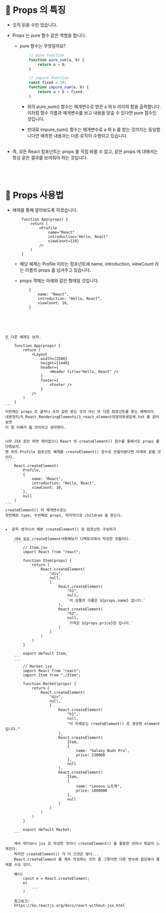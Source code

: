 # 🔔 Props 의 특징

- 오직 읽을 수만 있습니다.

- Props 는 pure 함수 같은 역할을 합니다.

    - pure 함수는 무엇일까요?
        ```js   
            // pure function
            function pure_sum(a, b) {
                return a + b;
            }

            // impure function
            const fixed = 10;
            function impure_sum(a, b) {
                return a + b + fixed;
            }
        ```
        - 위의 pure_sum() 함수는 매개변수로 받은 a 와 b 끼리의 합을 출력합니다. 이처럼 함수 이름과 매개변수를 보고 내용을 맞출 수 있다면 pure 함수인 것입니다. 

        - 반대로 impure_sum() 함수는 매개변수로 a 와 b 를 받는 것까지는 동일합니다만 예측한 내용과는 다른 로직이 수행되고 있습니다. <br/><br/>
- 즉, 모든 React 컴포넌트는 props 를 직접 바꿀 수 없고, 같은 props 에 대해서는 항상 같은 결과를 보여줘야 하는 것입니다. <br/><br/><br/><br/>

# 🔔 Props 사용법

- 예제를 통해 알아보도록 하겠습니다. 
    ```
        function App(props) {
            return (
                <Profile
                    name="React"
                    introduction="Hello, React"
                    viewCount={10}
                />
            )
        }
    ```
    - 해당 예제는 Profile 이라는 컴포넌트에 name, introduction, viewCount 라는 이름의 props 를 넘겨주고 있습니다. 

    - props 객체는 아래와 같은 형태일 것입니다. 
        ```
            {
                name: "React",
                introduction: "Hello, React",
                viewCount: 10,
            }
        ```
<br/><br/><br/>

    또 다른 예제도 보자.
    ```
        function App(props) {
            return (
                <Layout
                    width={2500}
                    height={1440}
                    header={
                        <Header title="Hello, React" />
                    }
                    footer={
                        <Footer />
                    }
                />
            )
        }
    ```
    이번에는 props 로 글자나 숫자 값만 받는 것이 아닌 또 다른 컴포넌트를 받는 예제이다.
    내용정리/5_React_RenderingElements/1_react_element의정의와생김새.txt 를 같이보면
    더 잘 이해가 될 것이라고 생각한다.


    너무 JSX 로만 하면 재미없으니 React 의 createElement() 함수를 통해서도 props 를 다뤄보자.
    맨 위의 Profile 컴포넌트 예제를 createElement() 함수로 만들어본다면 아래와 같을 것이다.
    ```
        React.createElement(
            Profile,
            {
                name: "React",
                introduction: "Hello, React",
                viewCount: 10,
            },
            null
        )
    ```
    createElement() 의 매개변수로는 
    첫번째로 type, 두번째로 props, 마지막으로 children 을 받는다.


    ★  문득 생각나서 해본 createElement() 로 컴포넌트 구성하기

        /04_실습_createElement사용해보기 디렉토리에서 작성한 것들이다.
        ```
            // Item.jsx
            import React from "react";

            function Item(props) {
                return (
                    React.createElement(
                        "div",
                        null,
                        [
                            React.createElement(
                                "h1",
                                null,
                                `이 상품의 이름은 ${props.name} 입니다.`
                            ),
                            React.createElement(
                                "h2",
                                null,
                                `가격은 ${props.price}원 입니다.`
                            )
                        ]
                    )
                )
            }

            export default Item;
        ```
        ```
            // Market.jsx
            import React from "react";
            import Item from "./Item";

            function Market(props) {
                return (
                    React.createElement(
                        "div",
                        null,
                        [
                            React.createElement(
                                "h1",
                                null,
                                "이 아래로는 createElement() 로 생성한 element 입니다."
                            ),
                            React.createElement(
                                Item,
                                {
                                    name: "Galaxy Buds Pro",
                                    price: 230000
                                },
                                null
                            ),
                            React.createElement(
                                Item,
                                {
                                    name: "Lenovo 노트북",
                                    price: 1000000
                                },
                                null
                            )
                        ]
                    )
                )
            }

            export default Market;
        ```

        계속 하다보니 jsx 로 작성한 것이나 createElement() 를 활용한 것이나 똑같이 느껴진다.
        하지만 createElement() 가 더 긴것은 맞다...
        React.createElement 를 계속 작성하는 것이 좀 그렇다면 다른 변수에 할당해서 줄여쓸 수도 있다.

        예시)
            const e = React.createElement;
            e(
                ...
            )

        참고링크:
        https://ko.reactjs.org/docs/react-without-jsx.html